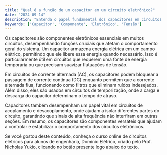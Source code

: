 ```yaml
---
title: "Qual é a função de um capacitor em um circuito eletrônico?"
date: "2024-09-14"
description: "Entenda o papel fundamental dos capacitores em circuitos eletrônicos e como eles influenciam o comportamento dos sistemas elétricos."
keywords: ['Capacitor', 'Componente', 'Eletrônico', 'Tensão']
---
```


Os capacitores são componentes eletrônicos essenciais em muitos circuitos, desempenhando funções cruciais que afetam o comportamento geral do sistema. Um capacitor armazena energia elétrica em um campo elétrico, permitindo que ele libere essa energia quando necessário. Isso é particularmente útil em circuitos que requerem uma fonte de energia temporária ou que precisam suavizar flutuações de tensão.

Em circuitos de corrente alternada (AC), os capacitores podem bloquear a passagem de corrente contínua (DC) enquanto permitem que a corrente alternada flua, funcionando como filtros que eliminam ruídos indesejados. Além disso, eles são usados em circuitos de temporização, onde a carga e descarga do capacitor determinam o tempo de atraso.

Capacitores também desempenham um papel vital em circuitos de acoplamento e desacoplamento, onde ajudam a isolar diferentes partes do circuito, garantindo que sinais de alta frequência não interfiram em outras seções. Em resumo, os capacitores são componentes versáteis que ajudam a controlar e estabilizar o comportamento dos circuitos eletrônicos.

Se você gostou deste conteúdo, conheça o curso online de circuitos elétricos para alunos de engenharia, Domínio Elétrico, criado pelo Prof. Nicholas Yukio, clicando no botão presente logo abaixo do texto.